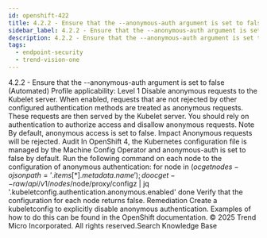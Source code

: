 ```yaml
---
id: openshift-422
title: 4.2.2 - Ensure that the --anonymous-auth argument is set to false (Automated)
sidebar_label: 4.2.2 - Ensure that the --anonymous-auth argument is set to false (Automated)
description: 4.2.2 - Ensure that the --anonymous-auth argument is set to false (Automated)
tags:
  - endpoint-security
  - trend-vision-one
---
```


 4.2.2 - Ensure that the --anonymous-auth argument is set to false (Automated) Profile applicability: Level 1 Disable anonymous requests to the Kubelet server. When enabled, requests that are not rejected by other configured authentication methods are treated as anonymous requests. These requests are then served by the Kubelet server. You should rely on authentication to authorize access and disallow anonymous requests. Note By default, anonymous access is set to false. Impact Anonymous requests will be rejected. Audit In OpenShift 4, the Kubernetes configuration file is managed by the Machine Config Operator and anonymous-auth is set to false by default. Run the following command on each node to the configuration of anonymous authentication: for node in $(oc get nodes -ojsonpath='{.items[*].metadata.name}'); do oc get --raw /api/v1/nodes/$node/proxy/configz | jq '.kubeletconfig.authentication.anonymous.enabled' done Verify that the configuration for each node returns false. Remediation Create a kubeletconfig to explicitly disable anonymous authentication. Examples of how to do this can be found in the OpenShift documentation. © 2025 Trend Micro Incorporated. All rights reserved.Search Knowledge Base